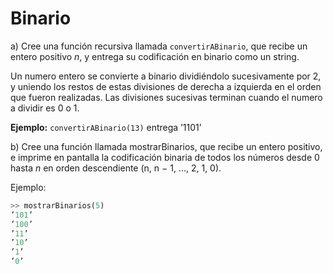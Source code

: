 
# Binario

a) Cree una función recursiva llamada `convertirABinario`, que recibe un entero positivo $n$, y entrega su codificación en binario como un string.

Un numero entero se convierte a binario dividiéndolo sucesivamente por 2, y uniendo los restos de estas divisiones de derecha a izquierda en el orden que fueron realizadas. Las divisiones sucesivas terminan cuando el numero a dividir es 0 o 1.

**Ejemplo:** `convertirABinario(13)` entrega ’1101’

b) Cree una función llamada mostrarBinarios, que recibe un entero positivo, e imprime en pantalla la codificación binaria de todos los números desde 0 hasta $n$ en orden descendiente (n, n − 1, ..., 2, 1, 0).

Ejemplo:

```python
>> mostrarBinarios(5)
’101’
’100’
’11’
’10’
’1’
’0’
```
